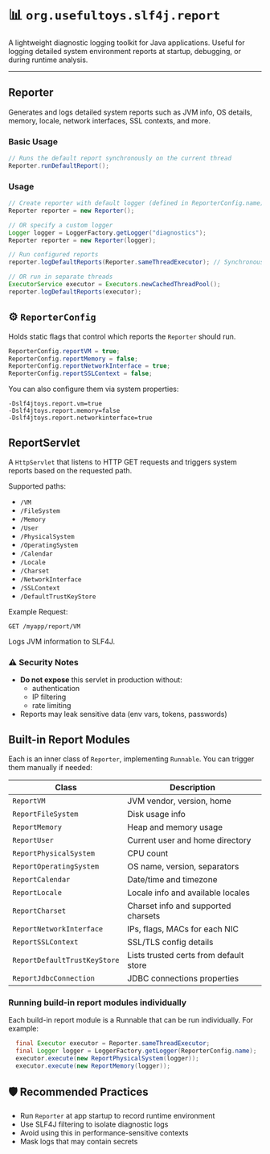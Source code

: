 # 📊 `org.usefultoys.slf4j.report`

A lightweight diagnostic logging toolkit for Java applications. Useful for logging detailed system environment reports at startup, debugging, or during runtime analysis.

---

## Reporter

Generates and logs detailed system reports such as JVM info, OS details, memory, locale, network interfaces, SSL contexts, and more.

### Basic Usage

```java
// Runs the default report synchronously on the current thread
Reporter.runDefaultReport();
```

### Usage

```java
// Create reporter with default logger (defined in ReporterConfig.name)
Reporter reporter = new Reporter();

// OR specify a custom logger
Logger logger = LoggerFactory.getLogger("diagnostics");
Reporter reporter = new Reporter(logger);

// Run configured reports
reporter.logDefaultReports(Reporter.sameThreadExecutor); // Synchronous execution

// OR run in separate threads
ExecutorService executor = Executors.newCachedThreadPool();
reporter.logDefaultReports(executor);
```

## ⚙️ `ReporterConfig`

Holds static flags that control which reports the `Reporter` should run.

```java
ReporterConfig.reportVM = true;
ReporterConfig.reportMemory = false;
ReporterConfig.reportNetworkInterface = true;
ReporterConfig.reportSSLContext = false;
```

You can also configure them via system properties:

```plaintext
-Dslf4jtoys.report.vm=true
-Dslf4jtoys.report.memory=false
-Dslf4jtoys.report.networkinterface=true
```

## ReportServlet

A `HttpServlet` that listens to HTTP GET requests and triggers system reports based on the requested path.

Supported paths:

- `/VM`
- `/FileSystem`
- `/Memory`
- `/User`
- `/PhysicalSystem`
- `/OperatingSystem`
- `/Calendar`
- `/Locale`
- `/Charset`
- `/NetworkInterface`
- `/SSLContext`
- `/DefaultTrustKeyStore`

Example Request:

```http
GET /myapp/report/VM
```

Logs JVM information to SLF4J.

### ⚠️ Security Notes

- **Do not expose** this servlet in production without:
  - authentication
  - IP filtering
  - rate limiting
- Reports may leak sensitive data (env vars, tokens, passwords)

## Built-in Report Modules

Each is an inner class of `Reporter`, implementing `Runnable`. You can trigger them manually if needed:

| Class                      | Description                                |
|---------------------------|---------------------------------------------|
| `ReportVM`                | JVM vendor, version, home                   |
| `ReportFileSystem`        | Disk usage info                             |
| `ReportMemory`            | Heap and memory usage                       |
| `ReportUser`              | Current user and home directory             |
| `ReportPhysicalSystem`    | CPU count                                   |
| `ReportOperatingSystem`   | OS name, version, separators                |
| `ReportCalendar`          | Date/time and timezone                      |
| `ReportLocale`            | Locale info and available locales           |
| `ReportCharset`           | Charset info and supported charsets         |
| `ReportNetworkInterface`  | IPs, flags, MACs for each NIC               |
| `ReportSSLContext`        | SSL/TLS config details                      |
| `ReportDefaultTrustKeyStore` | Lists trusted certs from default store   |
| `ReportJdbcConnection`       | JDBC connections properties              |

### Running build-in report modules individually

Each build-in report module is a Runnable that can be run individually. For example:

```java
  final Executor executor = Reporter.sameThreadExecutor;
  final Logger logger = LoggerFactory.getLogger(ReporterConfig.name);
  executor.execute(new ReportPhysicalSystem(logger));
  executor.execute(new ReportMemory(logger));
```

## 🛡️ Recommended Practices

- Run `Reporter` at app startup to record runtime environment
- Use SLF4J filtering to isolate diagnostic logs
- Avoid using this in performance-sensitive contexts
- Mask logs that may contain secrets
